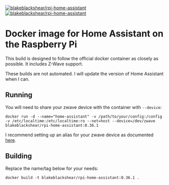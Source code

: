 [![blakeblackshear/rpi-home-assistant](https://img.shields.io/docker/stars/blakeblackshear/rpi-home-assistant.svg)](https://hub.docker.com/r/blakeblackshear/rpi-home-assistant/)
[![blakeblackshear/rpi-home-assistant](https://img.shields.io/docker/pulls/blakeblackshear/rpi-home-assistant.svg)](https://hub.docker.com/r/blakeblackshear/rpi-home-assistant/)

# Docker image for Home Assistant on the Raspberry Pi
This build is designed to follow the official docker container as closely as
possible. It includes Z-Wave support.

These builds are not automated. I will update the version of Home Assistant
when I can.

## Running
You will need to share your zwave device with the container with `--device`:
```
docker run -d --name="home-assistant" -v /path/to/your/config:/config -v /etc/localtime:/etc/localtime:ro --net=host --device=/dev/zwave blakeblackshear/rpi-home-assistant:0.36.1
```

I recommend setting up an alias for your zwave device as documented [here](http://hintshop.ludvig.co.nz/show/persistent-names-usb-serial-devices/).

## Building
Replace the name/tag below for your needs:
```
docker build -t blakeblackshear/rpi-home-assistant:0.36.1 .
```
